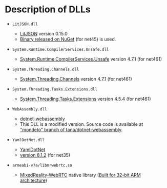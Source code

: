 # Description of DLLs
- `LitJSON.dll`
    - [LitJSON](https://github.com/LitJSON/litjson) version 0.15.0
    - [Binary released on NuGet](https://www.nuget.org/packages/LitJson/0.15.0) (for net45) is used.
- `System.Runtime.CompilerServices.Unsafe.dll`
    - [System.Runtime.CompilerServices.Unsafe](https://www.nuget.org/packages/System.Runtime.CompilerServices.Unsafe/) version 4.7.1 (for net461)
- `System.Threading.Channels.dll`
    - [System.Threading.Channels](https://www.nuget.org/packages/System.Threading.Channels) version 4.7.1 (for net461)
- `System.Threading.Tasks.Extensions.dll`
    - [System.Threading.Tasks.Extensions](https://www.nuget.org/packages/System.Threading.Tasks.Extensions/) version 4.5.4 (for net461)
- `WebAssembly.dll`
    - [dotnet-webassembly](https://github.com/RyanLamansky/dotnet-webassembly)
    - This DLL is a modified version. Source code is available at ["mondeto" branch of tana/dotnet-webassembly](https://github.com/tana/dotnet-webassembly/tree/mondeto).
- `YamlDotNet.dll`
    - [YamlDotNet](https://github.com/aaubry/YamlDotNet)
    - [version 8.1.2](https://www.nuget.org/packages/YamlDotNet/8.1.2) (for net35)

- `armeabi-v7a/libmrwebrtc.so`
    - [MixedReality-WebRTC](https://github.com/microsoft/MixedReality-WebRTC) native library ([Built for 32-bit ARM architecture](https://github.com/tana/MixedReality-WebRTC/tree/armeabi-v7a))